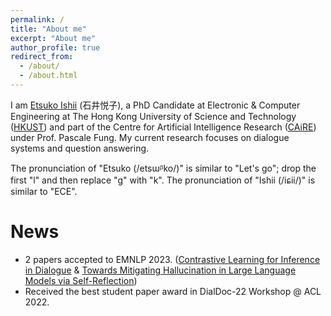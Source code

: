 ```yaml
---
permalink: /
title: "About me"
excerpt: "About me"
author_profile: true
redirect_from: 
  - /about/
  - /about.html
---
```


I am [Etsuko Ishii](https://etsukoksute.github.io) (石井悦子), a PhD Candidate at Electronic & Computer Engineering at The Hong Kong University of Science and Technology ([HKUST](https://hkust.edu.hk/home)) and part of the Centre for Artificial Intelligence Research ([CAiRE](https://hltchkust.github.io)) under Prof. Pascale Fung. My current research focuses on dialogue systems and question answering.

The pronunciation of "Etsuko (/etsɯᵝko/)" is similar to "Let's go"; drop the first "l" and then replace "g" with "k". The pronunciation of "Ishii (/iɕii/)" is similar to "ECE". 



News
======
* 2 papers accepted to EMNLP 2023. ([Contrastive Learning for Inference in Dialogue](https://arxiv.org/pdf/2310.12467.pdf) & [Towards Mitigating Hallucination in Large Language Models via Self-Reflection](https://arxiv.org/pdf/2310.06271.pdf))
* Received the best student paper award in DialDoc-22 Workshop @ ACL 2022.